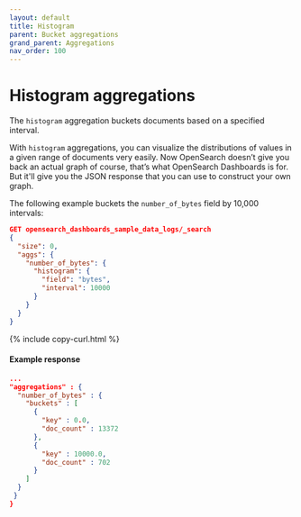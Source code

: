 ```yaml
---
layout: default
title: Histogram
parent: Bucket aggregations
grand_parent: Aggregations
nav_order: 100
---
```


# Histogram aggregations

The `histogram` aggregation buckets documents based on a specified interval.

With `histogram` aggregations, you can visualize the distributions of values in a given range of documents very easily. Now OpenSearch doesn’t give you back an actual graph of course, that’s what OpenSearch Dashboards is for. But it'll give you the JSON response that you can use to construct your own graph.

The following example buckets the `number_of_bytes` field by 10,000 intervals:

```json
GET opensearch_dashboards_sample_data_logs/_search
{
  "size": 0,
  "aggs": {
    "number_of_bytes": {
      "histogram": {
        "field": "bytes",
        "interval": 10000
      }
    }
  }
}
```
{% include copy-curl.html %}

#### Example response

```json
...
"aggregations" : {
  "number_of_bytes" : {
    "buckets" : [
      {
        "key" : 0.0,
        "doc_count" : 13372
      },
      {
        "key" : 10000.0,
        "doc_count" : 702
      }
    ]
  }
 }
}
```
